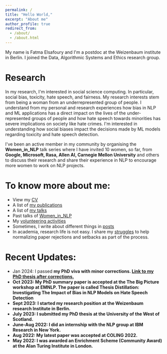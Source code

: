 ```yaml
---
permalink: /
title: "Hello World,"
excerpt: "About me"
author_profile: true
redirect_from:
  - /about/
  - /about.html
---
```

My name is Fatma Elsafoury and I'm a postdoc at the Weizenbaum institute in Berlin. I joined the Data, Algorithmic Systems and Ethics research group. 


Research
========
<p>In my research, I'm interested in social science computing. In particular, social bias, toxicity, hate speech, 
and fairness. My research interests stem from being a woman from an underrepresented group of people. 
I understand from my personal and research experiences how bias in NLP and ML applications has a direct 
impact on the lives of the under-represented groups of people and how hate speech towards minorities has 
severe implications on society like hate crimes. I'm interested in understanding 
how social biases impact the decisions made by ML models regarding toxicity and hate speech detection.</p>

I've been an active member in my community by organising the **Women_in_NLP** talk series where I have invited 10 women, so far, from **Google, Microsoft, Rasa, Allen AI, Carnegie Mellon University** and others to discuss their research and share their experience in NLP to encourage more women to work on NLP projects.


To know more about me:
======================
* View my [CV](files/Fatma_Elsafoury.pdf)
* A list of [my publications](publications.md)
* A list of [my talks](talks.md)
* Past talks of [Women_in_NLP](womenInNlp.md)
* My [volunteering activities](activities.html)
* Sometimes, I write about different things in [posts](posts.md)
* In academia, research life is not easy. I share my [struggles](struggles.md) to help normalizing paper rejections and setbacks as part of the process.

**Recent Updates:**
===================
* Jan 2024: I passed <b>my PhD viva<b> with minor corrections. [Link to my PhD thesis after corrections.](files/Fatma-Elsafoury-PhD-thesis.pdf)
* Oct 2023: My PhD summary paper is accepted at the <b> The Big Picture</b> workshop at <b>EMNLP</b>. The paper is called <b>Thesis Distillation: Investigating The Impact of Bias in NLP Models on Hate Speech Detection</b> 
* Sept 2023: I started my <b>research position</b> at the <b>Weizenbaum research Institute</b> in Berlin.
* July 2023: I submitted my <b>PhD thesis</b> at the University of the West of Scotland.
* June-Aug 2022: I did an <b>internship</b> with  the NLP group at <b>IBM Research</b> in New York.
* Aug 2022: My latest paper was <b>accepted at COLING 2022</b>.
* May 2022: I was <b> awarded an Enrichment Scheme (Community Award) at the Alan Turing Institute</b> in London.





